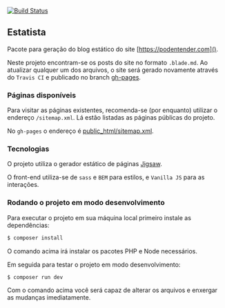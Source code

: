 [![Build Status](https://travis-ci.org/PODEntender/estatista.svg?branch=master)](https://travis-ci.org/PODEntender/estatista)

Estatista
---

Pacote para geração do blog estático do site [https://podentender.com]().

Neste projeto encontram-se os posts do site no formato `.blade.md`. Ao atualizar
qualquer um dos arquivos, o site será gerado novamente através do `Travis CI` e
publicado no branch [gh-pages](https://github.com/PODEntender/estatista/tree/gh-pages). 

### Páginas disponíveis

Para visitar as páginas existentes, recomenda-se (por enquanto) utilizar
o endereço `/sitemap.xml`. Lá estão listadas as páginas públicas do projeto.

No `gh-pages` o endereço é [public_html/sitemap.xml](https://podentender.github.io/estatista/sitemap.xml). 

### Tecnologias

O projeto utiliza o gerador estático de páginas [Jigsaw](https://jigsaw.tighten.co/).

O front-end utiliza-se de `sass` e `BEM` para estilos, e `Vanilla JS` para as interações.

### Rodando o projeto em modo desenvolvimento

Para executar o projeto em sua máquina local primeiro instale as dependências:

```bash
$ composer install
```

O comando acima irá instalar os pacotes PHP e Node necessários.

Em seguida para testar o projeto em modo desenvolvimento:

```bash
$ composer run dev
```

Com o comando acima você será capaz de alterar os arquivos e enxergar as mudanças
imediatamente.
